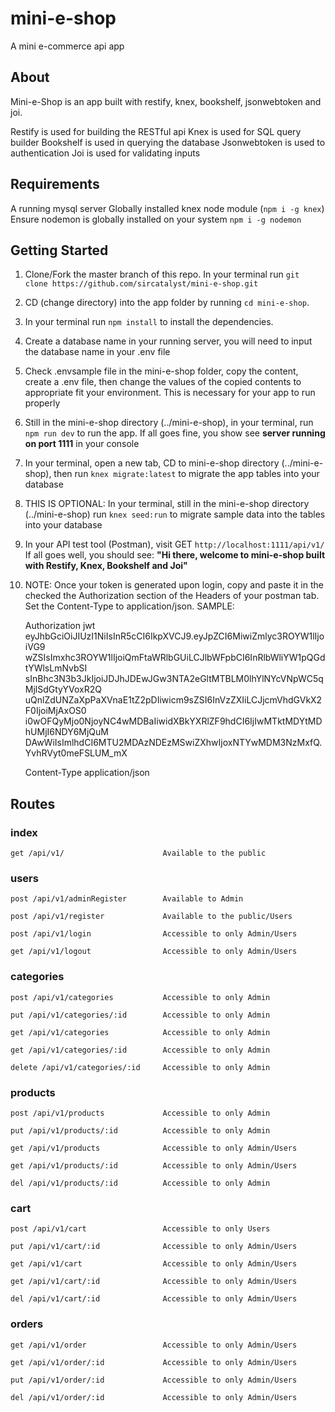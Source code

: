 # mini-e-shop

A mini e-commerce api app

## About

Mini-e-Shop is an app built with restify, knex, bookshelf, jsonwebtoken and joi.

Restify is used for building the RESTful api
Knex is used for SQL query builder
Bookshelf is used in querying the database
Jsonwebtoken is used to authentication
Joi is used for validating inputs

## Requirements

A running mysql server
Globally installed knex node module (`npm i -g knex`)
Ensure nodemon is globally installed on your system `npm i -g nodemon`

## Getting Started
1. Clone/Fork the master branch of this repo. In your terminal run `git clone https://github.com/sircatalyst/mini-e-shop.git`

2. CD (change directory) into the app folder by running `cd mini-e-shop`.

3. In your terminal run `npm install` to install the dependencies.

4. Create a database name in your running server, you will need to input the database name in your .env file

5. Check .envsample file in the mini-e-shop folder, copy the content, create a .env file, then change the values of the copied contents to appropriate fit your environment. This is necessary for your app to run properly

6. Still in the mini-e-shop directory (../mini-e-shop), in your terminal, run `npm run dev` to run the app.
  If all goes fine, you show see <b>server running on port 1111</b> in your console
  
7. In your terminal, open a new tab, CD to mini-e-shop directory (../mini-e-shop), then run `knex migrate:latest` to migrate the app tables into your database

8. THIS IS OPTIONAL: In your terminal, still in the mini-e-shop directory (../mini-e-shop) run `knex seed:run` to migrate sample data into the tables into your database

9. In your API test tool (Postman), visit GET `http://localhost:1111/api/v1/`
      If all goes well, you should see: <b>"Hi there, welcome to mini-e-shop built with Restify, Knex, Bookshelf and Joi"</b>
      
10. NOTE: Once your token is generated upon login, copy and paste it in the checked the Authorization section of the Headers of your postman tab. Set the Content-Type to application/json.
    SAMPLE:
    
    Authorization                     jwt eyJhbGciOiJIUzI1NiIsInR5cCI6IkpXVCJ9.eyJpZCI6MiwiZmlyc3ROYW1lIjoiVG9
                                      wZSIsImxhc3ROYW1lIjoiQmFtaWRlbGUiLCJlbWFpbCI6InRlbWliYW1pQGdtYWlsLmNvbSI
                                      sInBhc3N3b3JkIjoiJDJhJDEwJGw3NTA2eGltMTBLM0lhYlNYcVNpWC5qMjlSdGtyYVoxR2Q
                                      uQnlZdUNZaXpPaXVnaE1tZ2pDIiwicm9sZSI6InVzZXIiLCJjcmVhdGVkX2F0IjoiMjAxOS0
                                      i0wOFQyMjo0NjoyNC4wMDBaIiwidXBkYXRlZF9hdCI6IjIwMTktMDYtMDhUMjI6NDY6MjQuM
                                      DAwWiIsImlhdCI6MTU2MDAzNDEzMSwiZXhwIjoxNTYwMDM3NzMxfQ.YvhRVyt0meFSLUM_mX
                                      
    Content-Type                      application/json
                                      
## Routes

### index
    get /api/v1/                      Available to the public
    
### users
    post /api/v1/adminRegister        Available to Admin

    post /api/v1/register             Available to the public/Users

    post /api/v1/login                Accessible to only Admin/Users

    get /api/v1/logout                Accessible to only Admin/Users

### categories

    post /api/v1/categories           Accessible to only Admin

    put /api/v1/categories/:id        Accessible to only Admin

    get /api/v1/categories            Accessible to only Admin

    get /api/v1/categories/:id        Accessible to only Admin

    delete /api/v1/categories/:id     Accessible to only Admin
  
### products

    post /api/v1/products             Accessible to only Admin

    put /api/v1/products/:id          Accessible to only Admin

    get /api/v1/products              Accessible to only Admin/Users

    get /api/v1/products/:id          Accessible to only Admin/Users

    del /api/v1/products/:id          Accessible to only Admin
    
### cart

    post /api/v1/cart                 Accessible to only Users

    put /api/v1/cart/:id              Accessible to only Admin/Users

    get /api/v1/cart                  Accessible to only Admin/Users

    get /api/v1/cart/:id              Accessible to only Admin/Users

    del /api/v1/cart/:id              Accessible to only Admin/Users
     
### orders 

    get /api/v1/order                 Accessible to only Admin/Users

    get /api/v1/order/:id             Accessible to only Admin/Users
    
    put /api/v1/order/:id             Accessible to only Admin/Users

    del /api/v1/order/:id             Accessible to only Admin/Users
